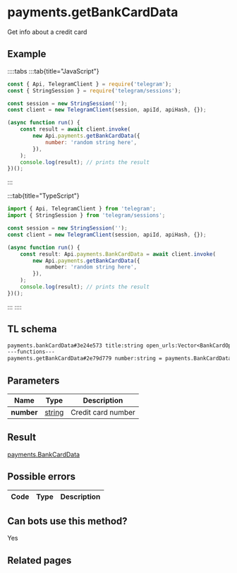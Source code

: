 # payments.getBankCardData

Get info about a credit card

## Example

::::tabs
:::tab{title="JavaScript"}

```js
const { Api, TelegramClient } = require('telegram');
const { StringSession } = require('telegram/sessions');

const session = new StringSession('');
const client = new TelegramClient(session, apiId, apiHash, {});

(async function run() {
    const result = await client.invoke(
        new Api.payments.getBankCardData({
            number: 'random string here',
        }),
    );
    console.log(result); // prints the result
})();
```

:::

:::tab{title="TypeScript"}

```ts
import { Api, TelegramClient } from 'telegram';
import { StringSession } from 'telegram/sessions';

const session = new StringSession('');
const client = new TelegramClient(session, apiId, apiHash, {});

(async function run() {
    const result: Api.payments.BankCardData = await client.invoke(
        new Api.payments.getBankCardData({
            number: 'random string here',
        }),
    );
    console.log(result); // prints the result
})();
```

:::
::::

## TL schema

```txt
payments.bankCardData#3e24e573 title:string open_urls:Vector<BankCardOpenUrl> = payments.BankCardData;
---functions---
payments.getBankCardData#2e79d779 number:string = payments.BankCardData;
```

## Parameters

|    Name    | Type                                            | Description        |
| :--------: | ----------------------------------------------- | ------------------ |
| **number** | [string](https://core.telegram.org/type/string) | Credit card number |

## Result

[payments.BankCardData](https://core.telegram.org/type/payments.BankCardData)

## Possible errors

| Code | Type | Description |
| :--: | ---- | ----------- |

## Can bots use this method?

Yes

## Related pages

